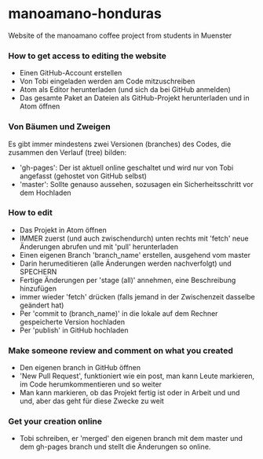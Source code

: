 # manoamano-honduras
Website of the manoamano coffee project from students in Muenster

### How to get access to editing the website
- Einen GitHub-Account erstellen
- Von Tobi eingeladen werden am Code mitzuschreiben
- Atom als Editor herunterladen (und sich da bei GitHub anmelden)
- Das gesamte Paket an Dateien als GitHub-Projekt herunterladen und in Atom öffnen

### Von Bäumen und Zweigen
Es gibt immer mindestens zwei Versionen (branches) des Codes, die zusammen den Verlauf (tree) bilden:
- 'gh-pages': Der ist aktuell online geschaltet und wird nur von Tobi angefasst (gehostet von GitHub selbst)
- 'master': Sollte genauso aussehen, sozusagen ein Sicherheitsschritt vor dem Hochladen

### How to edit
- Das Projekt in Atom öffnen
- IMMER zuerst (und auch zwischendurch) unten rechts mit 'fetch' neue Änderungen abrufen und mit 'pull' herunterladen
- Einen eigenen Branch 'branch_name' erstellen, ausgehend vom master
- Darin herumeditieren (alle Änderungen werden nachverfolgt) und SPECHERN
- Fertige Änderungen per 'stage (all)' annehmen, eine Beschreibung hinzufügen
- immer wieder 'fetch' drücken (falls jemand in der Zwischenzeit dasselbe geändert hat)
- Per 'commit to (branch_name)' in die lokale auf dem Rechner gespeicherte Version hochladen
- Per 'publish' in GitHub hochladen

### Make someone review and comment on what you created
- Den eigenen branch  in GitHub öffnen
- 'New Pull Request', funktioniert wie ein post, man kann Leute markieren, im Code herumkommentieren und so weiter
- Man kann markieren, ob das Projekt fertig ist oder in Arbeit und und und, aber das geht für diese Zwecke zu weit

### Get your creation online
- Tobi schreiben, er 'merged' den eigenen branch mit dem master und dem gh-pages branch und stellt die Änderungen so online.
